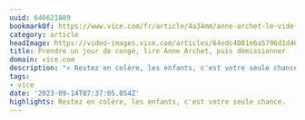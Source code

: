 ```yaml
---
uuid: 646621889
bookmarkOf: https://www.vice.com/fr/article/4a34mm/anne-archet-le-vide-mode-emploi
category: article
headImage: https://video-images.vice.com/articles/64edc4081e6a5796d1d46064/lede/1693303817358-adobestock354787305.jpeg?image-resize-opts=Y3JvcD0xeHc6MC44NDI3eGg7MHh3LDAuMDU5NHhoJnJlc2l6ZT0xMjAwOiomcmVzaXplPTEyMDA6Kg
title: Prendre un jour de congé, lire Anne Archet, puis démissionner
domain: vice.com
description: "« Restez en colère, les enfants, c'est votre seule chance. »"
tags:
- vice
date: '2023-09-14T07:37:05.054Z'
highlights: Restez en colère, les enfants, c'est votre seule chance.
---
```



